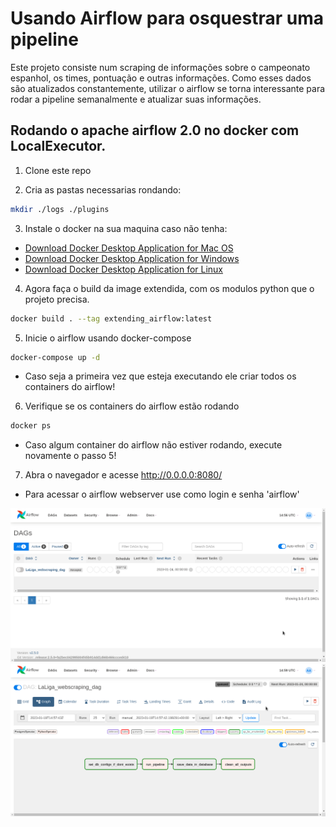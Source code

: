 # Usando Airflow para osquestrar uma pipeline

Este projeto consiste num scraping de informações sobre o campeonato espanhol, os times, pontuação
e outras informações. Como esses dados são atualizados constantemente, utilizar o airflow se torna
interessante para rodar a pipeline semanalmente e atualizar suas informações.

##  Rodando o apache airflow 2.0 no docker com LocalExecutor.

1. Clone este repo

2. Cria as pastas necessarias rondando:

```bash 
mkdir ./logs ./plugins
```


3. Instale o docker na sua maquina caso não tenha:
- [Download Docker Desktop Application for Mac OS](https://hub.docker.com/editions/community/docker-ce-desktop-mac)
- [Download Docker Desktop Application for Windows](https://hub.docker.com/editions/community/docker-ce-desktop-windows)
- [Download Docker Desktop Application for Linux](https://docs.docker.com/desktop/install/linux-install/)


4. Agora faça o build da image extendida, com os modulos python que o projeto precisa.
```bash 
docker build . --tag extending_airflow:latest
```

5. Inicie o airflow usando docker-compose
```bash
docker-compose up -d
```
- Caso seja a primeira vez que esteja executando ele criar todos os containers do airflow!

6. Verifique se os containers do airflow estão rodando
```bash
docker ps
```
- Caso algum container do airflow não estiver rodando, execute novamente o passo 5!

7. Abra o navegador e acesse http://0.0.0.0:8080/
- Para acessar o airflow webserver use como login e senha 'airflow'

![](images/screenshot.png)
![](images/screenshot2.png)